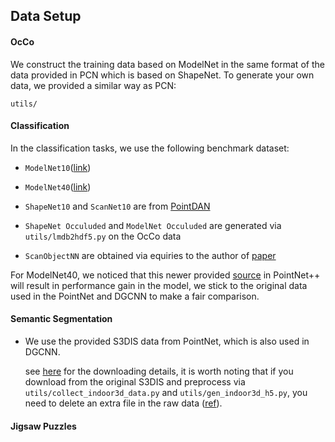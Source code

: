 ## Data Setup

#### OcCo

We construct the training data based on ModelNet in the same format of the data provided in PCN which is based on ShapeNet. To generate your own data, we provided a similar way as PCN:

```
utils/
```



#### Classification

In the classification tasks, we use the following benchmark dataset:

- `ModelNet10`([link](http://vision.princeton.edu/projects/2014/3DShapeNets/ModelNet10.zip))

- `ModelNet40`([link](https://shapenet.cs.stanford.edu/media/modelnet40_ply_hdf5_2048.zip))

- `ShapeNet10` and `ScanNet10` are from [PointDAN](https://github.com/canqin001/PointDAN) 

- `ShapeNet Occuluded` and `ModelNet Occuluded` are generated via `utils/lmdb2hdf5.py` on the OcCo data

- `ScanObjectNN` are obtained via equiries to the author of [paper](https://arxiv.org/abs/1908.04616)

For ModelNet40, we noticed that this newer provided [source](https://shapenet.cs.stanford.edu/media/modelnet40_normal_resampled.zip) in PointNet++ will result in performance gain in the model, we stick to the original data used in the PointNet and DGCNN to make a fair comparison.



#### Semantic Segmentation

- We use the provided S3DIS data from PointNet, which is also used in DGCNN.

	see [here](https://github.com/charlesq34/pointnet/blob/master/sem_seg/download_data.sh) for the downloading details, it is worth noting that if you download from the original S3DIS and preprocess via `utils/collect_indoor3d_data.py` and `utils/gen_indoor3d_h5.py`, you need to delete an extra file in the raw data ([ref](https://github.com/charlesq34/pointnet/issues/45)).

	

#### Jigsaw Puzzles

```

```



